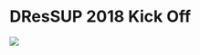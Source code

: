 # DResSUP 2018 Kick Off

![]([Zoe-Borovsky](https://github.com/zoepster/Zoe-Borovsky)/**atlas.ti.jpeg**)



